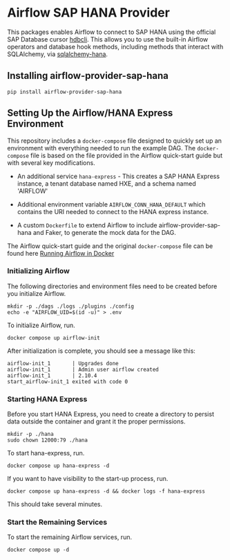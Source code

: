 # Airflow SAP HANA Provider
This packages enables Airflow to connect to SAP HANA using the official SAP Database cursor [hdbcli](https://pypi.org/project/hdbcli/).
This allows you to use the built-in Airflow operators and database hook methods, including methods that interact with
SQLAlchemy, via [sqlalchemy-hana](https://github.com/SAP/sqlalchemy-hana).


## Installing airflow-provider-sap-hana
~~~
pip install airflow-provider-sap-hana
~~~
## Setting Up the Airflow/HANA Express Environment

This repository includes a `docker-compose` file designed to quickly set up an environment with everything needed to run
the example DAG. The `docker-compose` file is based on the file provided in the Airflow quick-start guide but with several
key modifications. 

* An additional service `hana-express` - This creates a SAP HANA Express instance, a tenant database named HXE, 
and a schema named 'AIRFLOW'

* Additional environment variable `AIRFLOW_CONN_HANA_DEFAULT` which contains the URI needed to connect to the HANA express instance.
* A custom `Dockerfile` to extend Airflow to include airflow-provider-sap-hana and Faker, to generate the mock data for the DAG.

The Airflow quick-start guide and the original `docker-compose` file can be found here  [Running Airflow in Docker](https://airflow.apache.org/docs/apache-airflow/stable/howto/docker-compose/index.html)
### Initializing Airflow
The following directories and environment files need to be created before you initialize Airflow. 
~~~
mkdir -p ./dags ./logs ./plugins ./config
echo -e "AIRFLOW_UID=$(id -u)" > .env
~~~
To initialize Airflow, run.
~~~
docker compose up airflow-init
~~~
After initialization is complete, you should see a message like this:
~~~
airflow-init_1       | Upgrades done
airflow-init_1       | Admin user airflow created
airflow-init_1       | 2.10.4
start_airflow-init_1 exited with code 0
~~~

### Starting HANA Express
Before you start HANA Express, you need to create a directory to persist data outside the container and grant
it the proper permissions.

~~~
mkdir -p ./hana
sudo chown 12000:79 ./hana
~~~
To start hana-express, run.
~~~
docker compose up hana-express -d
~~~
If you want to have visibility to the start-up process, run.
~~~
docker compose up hana-express -d && docker logs -f hana-express
~~~
This should take several minutes.

### Start the Remaining Services

To start the remaining Airflow services, run.
~~~
docker compose up -d
~~~
